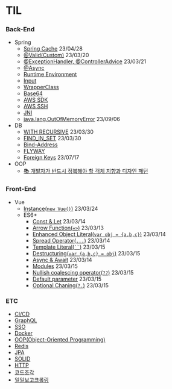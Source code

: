 # TIL
### Back-End
- Spring
  - [Spring Cache](https://github.com/KEJ94/TIL/blob/main/Spring/SpringCache.md) 23/04/28
  - [@Valid(Custom)](https://github.com/KEJ94/TIL/blob/main/Spring/Valid.md) 23/03/20
  - [@ExceptionHandler, @ControllerAdvice](https://github.com/KEJ94/TIL/blob/main/Spring/ControllerAdvice.md) 23/03/21
  - [@Async](https://github.com/KEJ94/TIL/blob/main/Spring/비동기_메서드.md)
  - [Runtime Environment](https://github.com/KEJ94/TIL/blob/main/Spring/실행.md)
  - [Input](https://github.com/KEJ94/TIL/blob/main/Spring/입력.md)
  - [WrapperClass](https://github.com/KEJ94/TIL/blob/main/Spring/WrapperClass.md)
  - [Base64](https://github.com/KEJ94/TIL/blob/main/Spring/Base64.md)
  - [AWS SDK](https://github.com/KEJ94/TIL/blob/main/Spring/Java_SDK.md)
  - [AWS SSH](https://github.com/KEJ94/TIL/blob/main/Spring/SSH_연결.md)
  - [JNI](https://github.com/KEJ94/TIL/blob/main/Spring/JNI.md)
  - [java.lang.OutOfMemoryError](https://github.com/KEJ94/TIL/blob/main/Spring/OutOfMemoryError.md) 23/09/06
- DB
  - [WITH RECURSIVE](https://github.com/KEJ94/TIL/blob/main/DB/재귀쿼리.md) 23/03/30
  - [FIND_IN_SET](https://github.com/KEJ94/TIL/blob/main/DB/FIND_IN_SET.md) 23/03/30
  - [Bind-Address](https://github.com/KEJ94/TIL/blob/main/DB/외부접속.md)
  - [FLYWAY](https://github.com/KEJ94/TIL/blob/main/DB/Flyway.md)
  - [Foreign Keys](https://github.com/KEJ94/TIL/blob/main/DB/ForeignKeys.md) 23/07/17
- OOP
  - [📚 개발자가 반드시 정복해야 할 객체 지향과 디자인 패턴](https://github.com/KEJ94/TIL/blob/main/OOP/개발자가-반드시-정복해야-할-객체-지향과-디자인-패턴.md)
### Front-End
- Vue
  - [Instance(```new Vue()```)](https://github.com/KEJ94/TIL/blob/main/Vue/Instance.md) 23/03/24    
  - ES6+
    - [Const & Let](https://github.com/KEJ94/TIL/blob/main/Vue/constlet.md) 23/03/14 
    - [Arrow Function(```=>```)](https://github.com/KEJ94/TIL/blob/main/Vue/arrowfunction.md) 23/03/13 
    - [Enhanced Object Literal(```var obj = {a,b,c}```)](https://github.com/KEJ94/TIL/blob/main/Vue/enhanced_object_literal.md) 23/03/14  
    - [Spread Operator(```...```)](https://github.com/KEJ94/TIL/blob/main/Vue/spread_operator.md) 23/03/14  
    - [Template Literal(``` `` ```)](https://github.com/KEJ94/TIL/blob/main/Vue/template_literal.md) 23/03/15  
    - [Destructuring(```var {a,b,c} = obj```)](https://github.com/KEJ94/TIL/blob/main/Vue/destructuring.md) 23/03/15  
    - [Async & Await](https://github.com/KEJ94/TIL/blob/main/Vue/asyncawait.md) 23/03/14 
    - [Modules](https://github.com/KEJ94/TIL/blob/main/Vue/modules.md) 23/03/15 
    - [Nullish coalescing operator(```??```)](https://github.com/KEJ94/TIL/blob/main/Vue/nullish_coalescing_operator.md) 23/03/15 
    - [Default parameter](https://github.com/KEJ94/TIL/blob/main/Vue/default_parameter.md) 23/03/15 
    - [Optional Chaning(```?.```)](https://github.com/KEJ94/TIL/blob/main/Vue/optional_chaning.md) 23/03/15 
### ETC
- [CI/CD](https://github.com/KEJ94/TIL/blob/main/ETC/CI_CD.md)
- [GraphQL](https://github.com/KEJ94/TIL/blob/main/ETC/GraphQL.md)
- [SSO](https://github.com/KEJ94/TIL/blob/main/ETC/SSO.md)
- [Docker](https://github.com/KEJ94/TIL/blob/main/ETC/Docker.md)  
- [OOP(Object-Oriented Programming)](https://github.com/KEJ94/TIL/blob/main/ETC/객체지향_프로그래밍.md)
- [Redis](https://github.com/KEJ94/TIL/blob/main/ETC/Redis.md)
- [JPA](https://github.com/KEJ94/TIL/blob/main/ETC/JPA.md)
- [SOLID](https://github.com/KEJ94/TIL/blob/main/ETC/SOLID.md)
- [HTTP](https://github.com/KEJ94/TIL/blob/main/ETC/HTTP.md)
- [코드조각](https://github.com/KEJ94/TIL/blob/main/ETC/Code.md)
- [일일보고크롤링](https://github.com/KEJ94/TIL/blob/main/ETC/일일보고.md)
